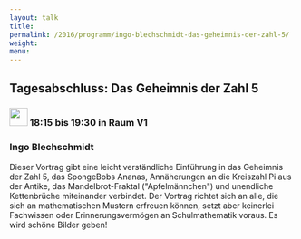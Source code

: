 ```yaml
---
layout: talk
title:
permalink: /2016/programm/ingo-blechschmidt-das-geheimnis-der-zahl-5/
weight:
menu:
---
```

## Tagesabschluss: Das Geheimnis der Zahl 5

### <img height = "32" src="../../../images/talk.svg"> 18:15 bis 19:30 in Raum V1

### Ingo Blechschmidt

Dieser Vortrag gibt eine leicht verständliche Einführung in das Geheimnis der Zahl 5, das SpongeBobs Ananas, Annäherungen an die Kreiszahl Pi aus der Antike, das Mandelbrot-Fraktal ("Apfelmännchen") und unendliche Kettenbrüche miteinander verbindet.  Der Vortrag richtet sich an alle, die sich an mathematischen Mustern erfreuen können, setzt aber keinerlei Fachwissen oder Erinnerungsvermögen an Schulmathematik voraus. Es wird schöne Bilder geben!

